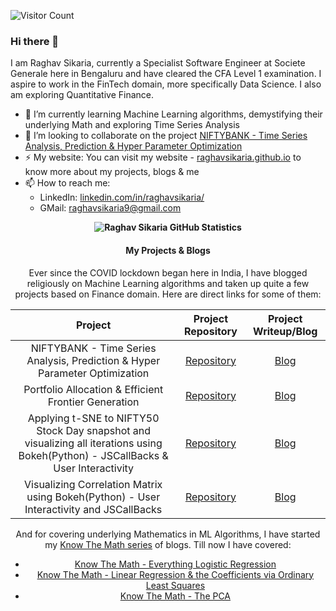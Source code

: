 <!--
**raghavsikaria/raghavsikaria** is a ✨ _special_ ✨ repository because its `README.md` (this file) appears on your GitHub profile.

Here are some ideas to get you started:

- 🔭 I’m currently working on ...
- 🌱 I’m currently learning ...
- 👯 I’m looking to collaborate on ...
- 🤔 I’m looking for help with ...
- 💬 Ask me about ...
- 📫 How to reach me: ...
- 😄 Pronouns: ...
- ⚡ Fun fact: ...
-->

![Visitor Count](https://profile-counter.glitch.me/raghavsikaria/count.svg)

### Hi there 👋

I am Raghav Sikaria, currently a Specialist Software Engineer at Societe Generale here in Bengaluru and have cleared the CFA Level 1 examination. I aspire to work in the FinTech domain, more specifically Data Science. I also am exploring Quantitative Finance.

- 🌱 I’m currently learning Machine Learning algorithms, demystifying their underlying Math and exploring Time Series Analysis
- 👯 I’m looking to collaborate on the project [NIFTYBANK - Time Series Analysis, Prediction & Hyper Parameter Optimization](https://github.com/raghavsikaria/Project-Rajasuyya)
- ⚡ My website: You can visit my website - [raghavsikaria.github.io](raghavsikaria.github.io) to know more about my projects, blogs & me
- 📫 How to reach me:
  - LinkedIn: [linkedin.com/in/raghavsikaria/](linkedin.com/in/raghavsikaria/)
  - GMail: raghavsikaria9@gmail.com

<span><b><center>![Raghav Sikaria GitHub Statistics](https://github-readme-stats.vercel.app/api?username=raghavsikaria&show_icons=true)</b></span> 

#### My Projects & Blogs

Ever since the COVID lockdown began here in India, I have blogged religiously on Machine Learning algorithms and taken up quite a few projects based on Finance domain. Here are direct links for some of them:

| Project | Project Repository | Project Writeup/Blog |
| :---:         |     :---:      | :---: |
| NIFTYBANK - Time Series Analysis, Prediction & Hyper Parameter Optimization | [Repository](https://github.com/raghavsikaria/Project-Rajasuyya) | [Blog](https://raghavsikaria.github.io/posts/2020-06-20-time-series-analysis-and-prediction) |
| Portfolio Allocation & Efficient Frontier Generation | [Repository](https://github.com/raghavsikaria/Portfolio-Optimization-and-Efficient-Frontier) | [Blog](https://raghavsikaria.github.io/posts/2020-05-31-portfolio-allocation-and-efficient-frontier-generation) |
| Applying t-SNE to NIFTY50 Stock Day snapshot and visualizing all iterations using Bokeh(Python) - JSCallBacks & User Interactivity | [Repository](https://github.com/raghavsikaria/t-SNE-Visualization-on-NIFTY50) | [Blog](https://raghavsikaria.github.io/posts/2020-04-06-applying-t-sne-to-nifty50-stock-day-snapshot) |
| Visualizing Correlation Matrix using Bokeh(Python) - User Interactivity and JSCallBacks | [Repository](https://github.com/raghavsikaria/Bokeh_CorrelationMatrix) | [Blog](https://raghavsikaria.github.io/posts/2020-03-27-visualizing-correlation-matrix-using-bokeh) |

And for covering underlying Mathematics in ML Algorithms, I have started my [Know The Math series](https://raghavsikaria.github.io/tag/know_the_math) of blogs. Till now I have covered:

- [Know The Math - Everything Logistic Regression](https://raghavsikaria.github.io/posts/2020-07-01-ktm-logistic-regression)
- [Know The Math - Linear Regression & the Coefficients via Ordinary Least Squares](https://raghavsikaria.github.io/posts/2020-06-25-ktm-linear-regression)
- [Know The Math - The PCA](https://raghavsikaria.github.io/posts/2020-07-16-ktm-pca)